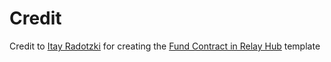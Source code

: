 # Credit

Credit to [Itay Radotzki](https://github.com/radotzki) for creating the [Fund Contract in Relay Hub](https://codesandbox.io/s/00jq8xn55v) template
